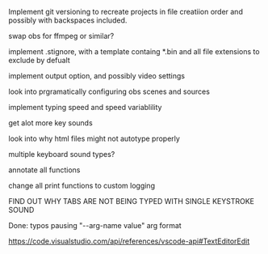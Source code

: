 Implement git versioning to recreate projects in file creatiion order and possibly with backspaces included.

swap obs for ffmpeg or similar?

implement .stignore, with a template containg *.bin and all file extensions to exclude by defualt

implement output option, and possibly video settings

look into prgramatically configuring obs scenes and sources

implement typing speed and speed variablility

get alot more key sounds

look into why html files might not autotype properly

multiple keyboard sound types?

annotate all functions

change all print functions to custom logging 

FIND OUT WHY TABS ARE NOT BEING TYPED WITH SINGLE KEYSTROKE SOUND

Done:
typos
pausing
"--arg-name value" arg format


https://code.visualstudio.com/api/references/vscode-api#TextEditorEdit